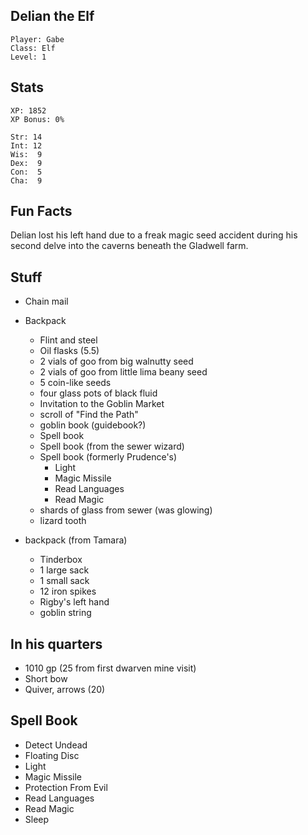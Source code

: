 
## Delian the Elf

    Player: Gabe
    Class: Elf
    Level: 1

## Stats

    XP: 1852
    XP Bonus: 0%

    Str: 14
    Int: 12
    Wis:  9
    Dex:  9
    Con:  5
    Cha:  9

## Fun Facts

Delian lost his left hand due to a freak magic seed accident during his second
delve into the caverns beneath the Gladwell farm.

## Stuff

* Chain mail
* Backpack
  * Flint and steel
  * Oil flasks (5.5)
  * 2 vials of goo from big walnutty seed
  * 2 vials of goo from little lima beany seed
  * 5 coin-like seeds
  * four glass pots of black fluid
  * Invitation to the Goblin Market
  * scroll of "Find the Path"
  * goblin book (guidebook?)
  * Spell book
  * Spell book (from the sewer wizard)
  * Spell book (formerly Prudence's)
    * Light
    * Magic Missile
    * Read Languages
    * Read Magic
  * shards of glass from sewer (was glowing)
  * lizard tooth

* backpack (from Tamara)
  * Tinderbox
  * 1 large sack
  * 1 small sack
  * 12 iron spikes
  * Rigby's left hand
  * goblin string

## In his quarters

* 1010 gp (25 from first dwarven mine visit)
* Short bow
* Quiver, arrows (20)

## Spell Book

* Detect Undead
* Floating Disc
* Light
* Magic Missile
* Protection From Evil
* Read Languages
* Read Magic
* Sleep
